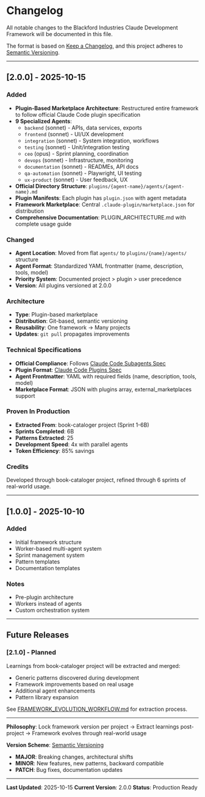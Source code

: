 # Changelog

All notable changes to the Blackford Industries Claude Development Framework will be documented in this file.

The format is based on [Keep a Changelog](https://keepachangelog.com/en/1.0.0/),
and this project adheres to [Semantic Versioning](https://semver.org/spec/v2.0.0.html).

---

## [2.0.0] - 2025-10-15

### Added
- **Plugin-Based Marketplace Architecture**: Restructured entire framework to follow official Claude Code plugin specification
- **9 Specialized Agents**:
  - `backend` (sonnet) - APIs, data services, exports
  - `frontend` (sonnet) - UI/UX development
  - `integration` (sonnet) - System integration, workflows
  - `testing` (sonnet) - Unit/integration testing
  - `ceo` (opus) - Sprint planning, coordination
  - `devops` (sonnet) - Infrastructure, monitoring
  - `documentation` (sonnet) - READMEs, API docs
  - `qa-automation` (sonnet) - Playwright, UI testing
  - `ux-product` (sonnet) - User feedback, UX
- **Official Directory Structure**: `plugins/{agent-name}/agents/{agent-name}.md`
- **Plugin Manifests**: Each plugin has `plugin.json` with agent metadata
- **Framework Marketplace**: Central `.claude-plugin/marketplace.json` for distribution
- **Comprehensive Documentation**: PLUGIN_ARCHITECTURE.md with complete usage guide

### Changed
- **Agent Location**: Moved from flat `agents/` to `plugins/{name}/agents/` structure
- **Agent Format**: Standardized YAML frontmatter (name, description, tools, model)
- **Priority System**: Documented project > plugin > user precedence
- **Version**: All plugins versioned at 2.0.0

### Architecture
- **Type**: Plugin-based marketplace
- **Distribution**: Git-based, semantic versioning
- **Reusability**: One framework → Many projects
- **Updates**: `git pull` propagates improvements

### Technical Specifications
- **Official Compliance**: Follows [Claude Code Subagents Spec](https://docs.claude.com/en/docs/claude-code/sub-agents)
- **Plugin Format**: [Claude Code Plugins Spec](https://docs.claude.com/en/docs/claude-code/plugins)
- **Agent Frontmatter**: YAML with required fields (name, description, tools, model)
- **Marketplace Format**: JSON with plugins array, external_marketplaces support

### Proven In Production
- **Extracted From**: book-cataloger project (Sprint 1-6B)
- **Sprints Completed**: 6B
- **Patterns Extracted**: 25
- **Development Speed**: 4x with parallel agents
- **Token Efficiency**: 85% savings

### Credits
Developed through book-cataloger project, refined through 6 sprints of real-world usage.

---

## [1.0.0] - 2025-10-10

### Added
- Initial framework structure
- Worker-based multi-agent system
- Sprint management system
- Pattern templates
- Documentation templates

### Notes
- Pre-plugin architecture
- Workers instead of agents
- Custom orchestration system

---

## Future Releases

### [2.1.0] - Planned
Learnings from book-cataloger project will be extracted and merged:
- Generic patterns discovered during development
- Framework improvements based on real usage
- Additional agent enhancements
- Pattern library expansion

See [FRAMEWORK_EVOLUTION_WORKFLOW.md](../book-cataloger/docs/FRAMEWORK_EVOLUTION_WORKFLOW.md) for extraction process.

---

**Philosophy**: Lock framework version per project → Extract learnings post-project → Framework evolves through real-world usage

**Version Scheme**: [Semantic Versioning](https://semver.org/)
- **MAJOR**: Breaking changes, architectural shifts
- **MINOR**: New features, new patterns, backward compatible
- **PATCH**: Bug fixes, documentation updates

---

**Last Updated**: 2025-10-15
**Current Version**: 2.0.0
**Status**: Production Ready
